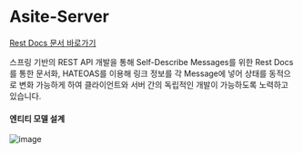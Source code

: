 # Asite-Server
<a href = "http://ec2-15-164-143-254.ap-northeast-2.compute.amazonaws.com/docs/index.html">Rest Docs 문서 바로가기</a>

스프링 기반의 REST API 개발을 통해 Self-Describe Messages를 위한 Rest Docs를 통한 문서화, HATEOAS를 이용해 링크 정보를 각 Message에 넣어 상태를 동적으로 변화 가능하게 하여 클라이언트와 서버 간의 독립적인 개발이 가능하도록 노력하고 있습니다.


#### 엔티티 모델 설계
![image](https://user-images.githubusercontent.com/57207769/69481091-50dcaa00-0e51-11ea-8b90-23f869f0250c.png)
